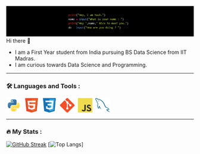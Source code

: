<img src="https://github.com/yashkc2025/yashkc2025/blob/main/2022-06-19_10-08-58.png">
Hi there 👋

<!--
**yashkc2025/yashkc2025** is a ✨ _special_ ✨ repository because its `README.md` (this file) appears on your GitHub profile.

Here are some ideas to get you started:

- 🔭 I’m currently working on ...
- 🌱 I’m currently learning ...
- 👯 I’m looking to collaborate on ...
- 🤔 I’m looking for help with ...
- 💬 Ask me about ...
- 📫 How to reach me: ...
- 😄 Pronouns: ...
- ⚡ Fun fact: ...
-->
- I am a First Year student from India pursuing BS Data Science from IIT Madras.
- I am curious towards Data Science and Programming.

---

### :hammer_and_wrench: Languages and Tools :
<div>
  <img src="https://github.com/devicons/devicon/blob/master/icons/python/python-original.svg" height="40"/>&nbsp;
  <img src="https://github.com/devicons/devicon/blob/master/icons/html5/html5-original.svg" title="HTML5" alt="HTML" width="40" height="40"/>&nbsp;
  <img src="https://github.com/devicons/devicon/blob/master/icons/css3/css3-original.svg" height="40"/>&nbsp
  <img src="https://github.com/devicons/devicon/blob/master/icons/git/git-original.svg" height="40"/>&nbsp
  <img src="https://github.com/devicons/devicon/blob/master/icons/javascript/javascript-original.svg" height="40"/>&nbsp
  <img src="https://github.com/devicons/devicon/blob/master/icons/mysql/mysql-original.svg" height="40"/>&nbsp
</div>

---

### :fire: My Stats :
[![GitHub Streak](http://github-readme-streak-stats.herokuapp.com?user=yashkc2025)](https://git.io/streak-stats)
[![Top Langs](https://github-readme-stats.vercel.app/api/top-langs/?username=yashkc2025&layout=compact&theme=tokynight)]
